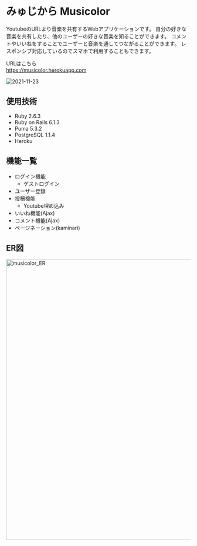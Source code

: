 # みゅじから Musicolor

YoutubeのURLより音楽を共有するWebアプリケーションです。
自分の好きな音楽を共有したり、他のユーザーの好きな音楽を知ることができます。
コメントやいいねをすることでユーザーと音楽を通してつながることができます。
レスポンシブ対応しているのでスマホで利用することもできます。

URLはこちら  
https://musicolor.herokuapp.com

![2021-11-23](https://user-images.githubusercontent.com/62203578/142884877-b3fc67ba-4738-4706-8d28-b4cf4cd1e1ea.png)

## 使用技術

* Ruby  2.6.3
* Ruby on Rails 6.1.3
* Puma  5.3.2
* PostgreSQL  1.1.4
* Heroku

## 機能一覧

* ログイン機能
  * ゲストログイン
* ユーザー登録
* 投稿機能
  * Youtube埋め込み
* いいね機能(Ajax)
* コメント機能(Ajax)
* ページネーション(kaminari)

## ER図

<img width="763" alt="musicolor_ER" src="https://user-images.githubusercontent.com/62203578/154503422-889b5f43-cf1a-4482-b420-b8454989509c.png">
